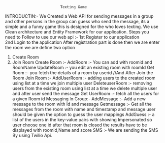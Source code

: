                              Texting Game
INTRODUCTIN:-   We Created a Web API for sending messages in a group and other persons in the group can guess who send the message, its a simple and a funny game  this is designed for the who loves texting.
We use Clean architecture and Entity Framework  for our application.
Steps you need to Follow to use our web api  :-
1st Register to our application  
2nd Login to the application
After registration part is done then we are enter the room
we are define two option
1. Create Room
2. Join Room
Create Room :-
AddRoom :- You can add with roomid and RoomName
UpdateRoom :- you edit an existing room with roomId
Get Room :-  you fetch the details of a room by userid
//And After Join the Room
Join Room :-
AddUserRoom :- adding users to the created room  using list at a time we join multiple user
DeleteuserRoom :- removing users from the existing room using list at a time we delete multiple user
and after user send the message
Get UserRoom :- fetch all the users for a given Room id
Messaging In Group:-
AddMessage :- Add a new message to the room with Id and message
Getmessage :-  Get all the messages from the room with name and timestamp and message
user should be given the option to guess the user mappings
AddGuess :- a list of the users in the key-value pairs with showing Impersonated so user choose one id after that room is closed the results have to be displayed
with roomid,Name and score
SMS :- We are sending the SMS  By using Twilio Api.
